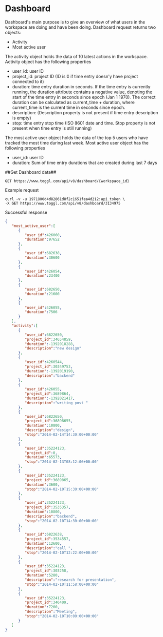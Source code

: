 Dashboard
==========

Dashboard's main purpose is to give an overview of what users in the workspace are doing and have been doing.
Dashboard request returns two objects:
* Activity
* Most active user

The activity object holds the data of 10 latest actions in the workspace.
Activity object has the following properties
* user_id: user ID
* project_id: project ID (ID is 0 if time entry doesn'y have project connected to it)
* duration: time entry duration in seconds. If the time entry is currently running, the duration attribute contains a negative value, denoting the start of the time entry in seconds since epoch (Jan 1 1970). The correct duration can be calculated as current_time + duration, where current_time is the current time in seconds since epoch.
* description: (Description property is not present if time entry description is empty)
* stop: time entry stop time (ISO 8601 date and time. Stop property is not present when time entry is still running)

The most active user object holds the data of the top 5 users who have tracked the most time during last week.
Most active user object has the following properties
* user_id: user ID
* duration: Sum of time entry durations that are created during last 7 days

##Get Dashboard data##

`GET https://www.toggl.com/api/v8/dashboard/{workspace_id}`

Example request
```shell
curl -v -u 1971800d4d82861d8f2c1651fea4d212:api_token \
-X GET https://www.toggl.com/api/v8/dashboard/3134975
```

Successful response
```json
{
   "most_active_user":[
      {
         "user_id":426060,
         "duration":97652
      },
      {
         "user_id":682638,
         "duration":30600
      },
      {
         "user_id":426054,
         "duration":23400
      },
      {
         "user_id":682650,
         "duration":21600
      },
      {
         "user_id":426055,
         "duration":7506
      }
   ],
   "activity":[
      {
         "user_id":6822650,
         "project_id":34654059,
         "duration":-1392018288,
         "description":"new design"
      },
      {
         "user_id":4260544,
         "project_id":30349753,
         "duration":-1392019190,
         "description":"backend"
      },
      {
         "user_id":426055,
         "project_id":3689864,
         "duration":-1392021417,
         "description":"writing post "
      },
      {
         "user_id":6822650,
         "project_id":36898655,
         "duration":10800,
         "description":"design",
         "stop":"2014-02-14T14:30:00+00:00"
      },
      {
         "user_id":35224123,
         "project_id":0,
         "duration":65573,
         "stop":"2014-02-13T08:12:06+00:00"
      },
      {
         "user_id":35224123,
         "project_id":3689865,
         "duration":3600,
         "stop":"2014-02-10T15:30:00+00:00"
      },
      {
         "user_id":35224123,
         "project_id":3535357,
         "duration":10800,
         "description":"backend",
         "stop":"2014-02-10T14:30:00+00:00"
      },
      {
         "user_id":6822638,
         "project_id":3534557,
         "duration":12600,
         "description":"call ",
         "stop":"2014-02-10T12:22:00+00:00"
      },
      {
         "user_id":35224123,
         "project_id":303258,
         "duration":5280,
         "description":"research for presentation",
         "stop":"2014-02-10T11:58:00+00:00"
      },
      {
         "user_id":35224123,
         "project_id":346409,
         "duration":7200,
         "description":"Meeting",
         "stop":"2014-02-10T10:00:00+00:00"
      }
   ]
}
